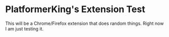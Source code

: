 # PlatformerKing's Extension Test
This will be a Chrome/Firefox extension that does random things.
Right now I am just testing it.
